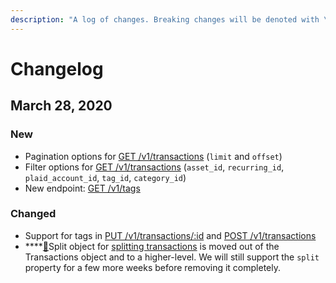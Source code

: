 ```yaml
---
description: "A log of changes. Breaking changes will be denoted with \U0001F6A8"
---
```


# Changelog

## March 28, 2020

### New

* Pagination options for [GET /v1/transactions](transactions/get-all-transactions.md) \(`limit` and `offset`\)
* Filter options for [GET /v1/transactions](transactions/get-all-transactions.md) \(`asset_id`, `recurring_id`, `plaid_account_id`, `tag_id`, `category_id`\)
* New endpoint: [GET /v1/tags](tags/get-all-tags.md)

### Changed

* Support for tags in [PUT /v1/transactions/:id](transactions/update-transaction.md) and [POST /v1/transactions](transactions/insert-transactions.md)
* \*\*\*\*[**🚨**](https://emojipedia.org/police-car-light/)Split object for [splitting transactions](transactions/update-transaction.md) is moved out of the Transactions object and to a higher-level. We will still support the `split` property for a few more weeks before removing it completely.



